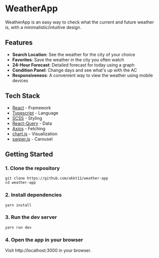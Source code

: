 # WeatherApp

WeatherApp is an easy way to check what the current and future weather is, with a minimalistic/intuitive design.

## Features

- **Search Location**: See the weather for the city of your choice
- **Favorites**: Save the weather in the city you often watch
- **24-Hour Forecast**: Detailed forecast for today using a graph
- **Condition Panel**: Change days and see what's up with the AC
- **Responsiveness**: A convenient way to view the weather using mobile devices

## Tech Stack

- [React](https://react.dev) - Framework
- [Typescript](https://www.typescriptlang.org/) - Language
- [SCSS](https://sass-scss.ru/guide/) - Styling
- [React-Query](https://tanstack.com/query/latest/docs/framework/react/overview) - Data
- [Axios](https://axios-http.com/ru/docs/intro) - Fetching
- [chart.js](https://www.chartjs.org/) - Visualization
- [swiper.js](https://swiperjs.com/) - Carousel

## Getting Started

### 1. Clone the repository

```
git clone https://github.com/akkt11/weather-app
cd weather-app
```

### 2. Install dependencies

```
yarn install
```

### 3. Run the dev server

```
yarn run dev
```

### 4. Open the app in your browser

Visit http://localhost:3000 in your browser.
